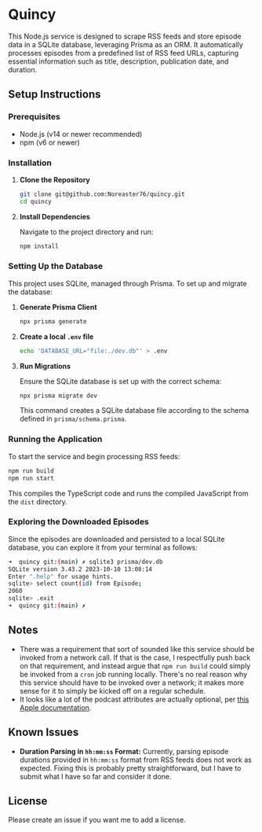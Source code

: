 # Quincy

This Node.js service is designed to scrape RSS feeds and store episode data in a SQLite database, leveraging Prisma as an ORM. It automatically processes episodes from a predefined list of RSS feed URLs, capturing essential information such as title, description, publication date, and duration.

## Setup Instructions

### Prerequisites

- Node.js (v14 or newer recommended)
- npm (v6 or newer)

### Installation

1. **Clone the Repository**

   ```bash
   git clone git@github.com:Noreaster76/quincy.git
   cd quincy
   ```

2. **Install Dependencies**

   Navigate to the project directory and run:

   ```bash
   npm install
   ```

### Setting Up the Database

This project uses SQLite, managed through Prisma. To set up and migrate the database:

1. **Generate Prisma Client**

   ```bash
   npx prisma generate
   ```

2. **Create a local `.env` file**

   ```bash
   echo 'DATABASE_URL="file:./dev.db"' > .env
   ```

3. **Run Migrations**

   Ensure the SQLite database is set up with the correct schema:

   ```bash
   npx prisma migrate dev
   ```

   This command creates a SQLite database file according to the schema defined in `prisma/schema.prisma`.

### Running the Application

To start the service and begin processing RSS feeds:

```bash
npm run build
npm run start
```

This compiles the TypeScript code and runs the compiled JavaScript from the `dist` directory.

### Exploring the Downloaded Episodes

Since the episodes are downloaded and persisted to a local SQLite database, you can explore it from your terminal as follows:

```bash
➜  quincy git:(main) ✗ sqlite3 prisma/dev.db
SQLite version 3.43.2 2023-10-10 13:08:14
Enter ".help" for usage hints.
sqlite> select count(id) from Episode;
2060
sqlite> .exit
➜  quincy git:(main) ✗
```

## Notes

- There was a requirement that sort of sounded like this service should be invoked from a network call. If that is the case, I respectfully push back on that requirement, and instead argue that `npm run build` could simply be invoked from a `cron` job running locally. There's no real reason why this service should have to be invoked over a network; it makes more sense for it to simply be kicked off on a regular schedule.
- It looks like a lot of the podcast attributes are actually optional, per [this Apple documentation](https://help.apple.com/itc/podcasts_connect/#/itcb54353390).

## Known Issues

- **Duration Parsing in `hh:mm:ss` Format:** Currently, parsing episode durations provided in `hh:mm:ss` format from RSS feeds does not work as expected. Fixing this is probably pretty straightforward, but I have to submit what I have so far and consider it done.

## License

Please create an issue if you want me to add a license.
